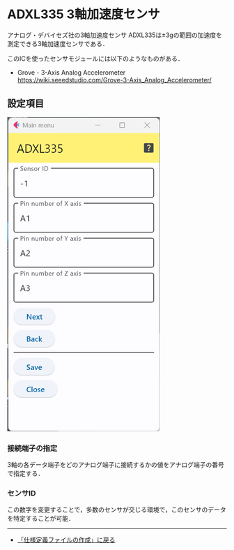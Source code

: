 # ADXL335 3軸加速度センサ

アナログ・デバイセズ社の3軸加速度センサ ADXL335は±3gの範囲の加速度を測定できる3軸加速度センサである．

このICを使ったセンサモジュールには以下のようなものがある．

- Grove - 3-Axis Analog Accelerometer https://wiki.seeedstudio.com/Grove-3-Axis_Analog_Accelerometer/


## 設定項目

![設定画面](../../images/editConfig_adlx335.png)

### 接続端子の指定

3軸の各データ端子をどのアナログ端子に接続するかの値をアナログ端子の番号で指定する．





### センサID
この数字を変更することで，多数のセンサが交じる環境で，このセンサのデータを特定することが可能．


***

- [「仕様定義ファイルの作成」に戻る](../editConfig.md)
